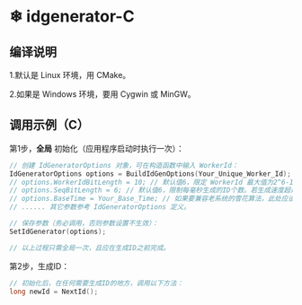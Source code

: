 ﻿#  ❄ idgenerator-C

## 编译说明

1.默认是 Linux 环境，用 CMake。

2.如果是 Windows 环境，要用 Cygwin 或 MinGW。

## 调用示例（C）

第1步，**全局** 初始化（应用程序启动时执行一次）：
```c
// 创建 IdGeneratorOptions 对象，可在构造函数中输入 WorkerId：
IdGeneratorOptions options = BuildIdGenOptions(Your_Unique_Worker_Id);
// options.WorkerIdBitLength = 10; // 默认值6，限定 WorkerId 最大值为2^6-1，即默认最多支持64个节点。
// options.SeqBitLength = 6; // 默认值6，限制每毫秒生成的ID个数。若生成速度超过5万个/秒，建议加大 SeqBitLength 到 10。
// options.BaseTime = Your_Base_Time; // 如果要兼容老系统的雪花算法，此处应设置为老系统的BaseTime。
// ...... 其它参数参考 IdGeneratorOptions 定义。

// 保存参数（务必调用，否则参数设置不生效）：
SetIdGenerator(options);

// 以上过程只需全局一次，且应在生成ID之前完成。
```

第2步，生成ID：
```c
// 初始化后，在任何需要生成ID的地方，调用以下方法：
long newId = NextId();
```